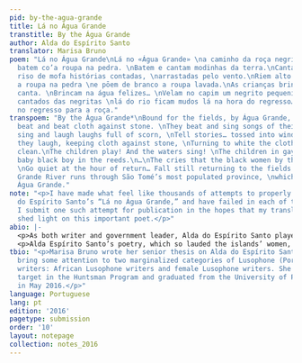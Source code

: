 ```yaml
---
pid: by-the-agua-grande
title: Lá no Água Grande
transtitle: By the Água Grande
author: Alda do Espírito Santo
translator: Marisa Bruno
poem: "Lá no Água Grande\nLá no «Água Grande» \na caminho da roça negritas batem que
  batem co’a roupa na pedra. \nBatem e cantam modinhas da terra.\nCantam e riem em
  riso de mofa histórias contadas, \narrastadas pelo vento.\nRiem alto de rijo, com
  a roupa na pedra \ne pōem de branco a roupa lavada.\nAs crianças brincam e a água
  canta. \nBrincam na água felizes… \nVelam no capim um negrito pequenino.\nE os gemidos
  cantados das negritas \nlá do rio ficam mudos lá na hora do regresso… \nJazem quedos
  no regresso para a roça."
transpoem: "By the Água Grande*\nBound for the fields, by Água Grande, \nBlack women
  beat and beat cloth against stone. \nThey beat and sing songs of their home.\nThey
  sing and laugh laughs full of scorn, \nTell stories… tossed into wind.\nStrongly
  they laugh, keeping cloth against stone, \nTurning to white the cloth that they
  clean.\nThe children play! And the waters sing! \nThe children in gay waters play…\nKeeping
  baby black boy in the reeds.\n…\nThe cries that the black women by the river sing
  \nGo quiet at the hour of return… Fall still returning to the fields.\n\n*The Água
  Grande River runs through São Tomé’s most populated province, \nwhich is also called
  Água Grande."
note: "<p>I have made what feel like thousands of attempts to properly translate Alda
  do Espírito Santo’s “Lá no Água Grande,” and have failed in each of them. But, here,
  I submit one such attempt for publication in the hopes that my translation can help
  shed light on this important poet.</p>"
abio: |-
  <p>As both writer and government leader, Alda do Espírito Santo played an essential role in São Tomé and Príncipe’s transition to independence from Portugal. She writes as a woman, to women, and for women, presenting her readers with images of strong women who have the power to liberate the islands from Portuguese colonial oppression. Despite her privileged upbringing, she dedicates her words to the working-class women of the islands who carried, both figuratively and literally, the future of the islands on their backs. The women she describes in poems like “By the Água Grande” are mothers, workers, and, most importantly, fighters.</p>
  <p>Alda Espírito Santo’s poetry, which so lauded the islands’ women, celebrated and nourished a culture that relied on the power and strength of women. It points to the many ways in which women poets in Africa have played—and still play—an important role as agents for change in the liberated Portuguese colonies. Despite her influence in São Tomé, her poetry, like that of most Lusophone African (and especially women) writers, has been relegated to the periphery of post-colonial studies.</p>
tbio: "<p>Marisa Bruno wrote her senior thesis on Alda do Espírito Santo, hoping to
  bring some attention to two marginalized categories of Lusophone (Portuguese-language)
  writers: African Lusophone writers and female Lusophone writers. She was a Portuguese
  target in the Huntsman Program and graduated from the University of Pennsylvania
  in May 2016.</p>"
language: Portuguese
lang: pt
edition: '2016'
pagetype: submission
order: '10'
layout: notepage
collection: notes_2016
---
```

